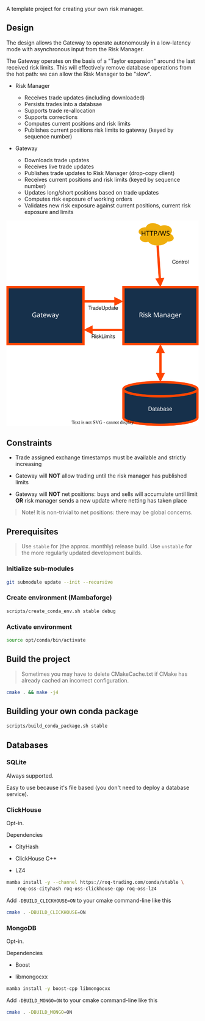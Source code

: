 A template project for creating your own risk manager.


## Design

The design allows the Gateway to operate autonomously in a low-latency mode with asynchronous
input from the Risk Manager.

The Gateway operates on the basis of a "Taylor expansion" around the last received risk limits.
This will effectively remove database operations from the hot path: we can allow the Risk Manager
to be "slow".

* Risk Manager

  * Receives trade updates (including downloaded)
  * Persists trades into a databsae
  * Supports trade re-allocation
  * Supports corrections
  * Computes current positions and risk limits
  * Publishes current positions risk limits to gateway (keyed by sequence number)

* Gateway

  * Downloads trade updates
  * Receives live trade updates
  * Publishes trade updates to Risk Manager (drop-copy client)
  * Receives current positions and risk limits (keyed by sequence number)
  * Updates long/short positions based on trade updates
  * Computes risk exposure of working orders
  * Validates new risk exposure against current positions, current risk exposure and limits

![Design](/assets/images/risk_manager.svg)

## Constraints

* Trade assigned exchange timestamps must be available and strictly increasing

* Gateway will **NOT** allow trading until the risk manager has published limits

* Gateway will **NOT** net positions: buys and sells will accumulate until limit **OR**
  risk manager sends a new update where netting has taken place

> Note! It is non-trivial to net positions: there may be global concerns.


## Prerequisites

> Use `stable` for (the approx. monthly) release build.
> Use `unstable` for the more regularly updated development builds.

### Initialize sub-modules

```bash
git submodule update --init --recursive
```

### Create environment (Mambaforge)

```bash
scripts/create_conda_env.sh stable debug
```

### Activate environment

```bash
source opt/conda/bin/activate
```

## Build the project

> Sometimes you may have to delete CMakeCache.txt if CMake has already cached an incorrect configuration.

```bash
cmake . && make -j4
```

## Building your own conda package

```bash
scripts/build_conda_package.sh stable
```

## Databases

### SQLite

Always supported.

Easy to use because it's file based (you don't need to deploy a database service).

### ClickHouse

Opt-in.

Dependencies

* CityHash

* ClickHouse C++

* LZ4

```bash
mamba install -y --channel https://roq-trading.com/conda/stable \
	roq-oss-cityhash roq-oss-clickhouse-cpp roq-oss-lz4
```

Add `-DBUILD_CLICKHOUSE=ON` to your cmake command-line like this

```bash
cmake . -DBUILD_CLICKHOUSE=ON
```
### MongoDB

Opt-in.

Dependencies

* Boost

* libmongocxx

```bash
mamba install -y boost-cpp libmongocxx
```

Add `-DBUILD_MONGO=ON` to your cmake command-line like this

```bash
cmake . -DBUILD_MONGO=ON
```
